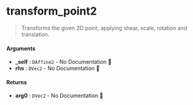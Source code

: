 # transform\_point2

>  Transforms the given 2D point, applying shear, scale, rotation and translation.

#### Arguments

- **\_self** : `DAffine2` \- No Documentation 🚧
- **rhs** : `DVec2` \- No Documentation 🚧

#### Returns

- **arg0** : `DVec2` \- No Documentation 🚧